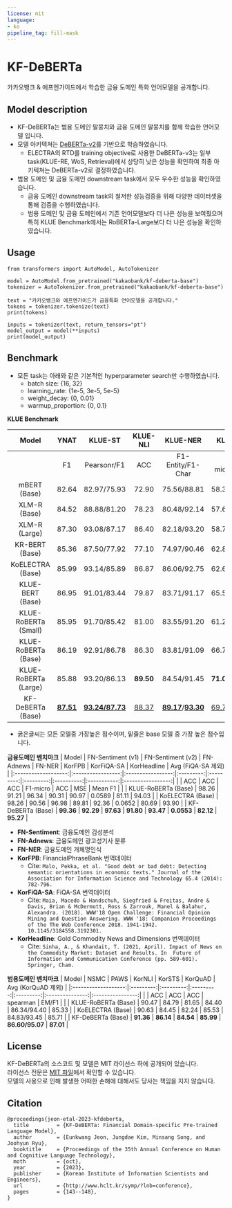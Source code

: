 ```yaml
---
license: mit
language:
- ko
pipeline_tag: fill-mask
---
```

# KF-DeBERTa
카카오뱅크 & 에프엔가이드에서 학습한 금융 도메인 특화 언어모델을 공개합니다.  

## Model description
* KF-DeBERTa는 범용 도메인 말뭉치와 금융 도메인 말뭉치를 함께 학습한 언어모델 입니다.
* 모델 아키텍쳐는 [DeBERTa-v2](https://github.com/microsoft/DeBERTa#whats-new-in-v2)를 기반으로 학습하였습니다.
  * ELECTRA의 RTD를 training objective로 사용한 DeBERTa-v3는 일부 task(KLUE-RE, WoS, Retrieval)에서 상당히 낮은 성능을 확인하여 최종 아키텍쳐는 DeBERTa-v2로 결정하였습니다.
* 범용 도메인 및 금융 도메인 downstream task에서 모두 우수한 성능을 확인하였습니다.
  * 금융 도메인 downstream task의 철저한 성능검증을 위해 다양한 데이터셋을 통해 검증을 수행하였습니다.
  * 범용 도메인 및 금융 도메인에서 기존 언어모델보다 더 나은 성능을 보여줬으며 특히 KLUE Benchmark에서는 RoBERTa-Large보다 더 나은 성능을 확인하였습니다.

## Usage
```python3
from transformers import AutoModel, AutoTokenizer

model = AutoModel.from_pretrained("kakaobank/kf-deberta-base")
tokenizer = AutoTokenizer.from_pretrained("kakaobank/kf-deberta-base")

text = "카카오뱅크와 에프엔가이드가 금융특화 언어모델을 공개합니다."
tokens = tokenizer.tokenize(text)
print(tokens)

inputs = tokenizer(text, return_tensors="pt")
model_output = model(**inputs)
print(model_output)
```

## Benchmark
* 모든 task는 아래와 같은 기본적인 hyperparameter search만 수행하였습니다.
  * batch size: {16, 32}
  * learning_rate: {1e-5, 3e-5, 5e-5}
  * weight_decay: {0, 0.01}
  * warmup_proportion: {0, 0.1}

**KLUE Benchmark**

|        Model         |       YNAT       |        KLUE-ST         |   KLUE-NLI   |             KLUE-NER              |            KLUE-RE            |        KLUE-DP         |         KLUE-MRC          |          WoS           |       AVG        |
|:--------------------:|:----------------:|:----------------------:|:------------:|:---------------------------------:|:-----------------------------:|:----------------------:|:-------------------------:|:----------------------:|:----------------:|
|                      |        F1        |      Pearsonr/F1       |     ACC      |         F1-Entity/F1-Char         |         F1-micro/AUC          |        UAS/LAS         |         EM/ROUGE          |        JGA/F1-S        |                  | 
|     mBERT (Base)     |      82.64       |      82.97/75.93       |    72.90     |            75.56/88.81            |          58.39/56.41          |      88.53/86.04       |        49.96/55.57        |      35.27/88.60       |      71.26       |
|     XLM-R (Base)     |      84.52       |      88.88/81.20       |    78.23     |            80.48/92.14            |          57.62/57.05          |      93.12/87.23       |        26.76/53.36        |      41.54/89.81       |      72.28       |
|    XLM-R (Large)     |      87.30       |      93.08/87.17       |    86.40     |            82.18/93.20            |          58.75/63.53          |      92.87/87.82       |        35.23/66.55        |      42.44/89.88       |      76.17       |
|    KR-BERT (Base)    |      85.36       |      87.50/77.92       |    77.10     |            74.97/90.46            |          62.83/65.42          |      92.87/87.13       |        48.95/58.38        |      45.60/90.82       |      74.67       |
|   KoELECTRA (Base)   |      85.99       |      93.14/85.89       |    86.87     |            86.06/92.75            |          62.67/57.46          |      90.93/87.07       |        59.54/65.64        |      39.83/88.91       |      77.34       |
|   KLUE-BERT (Base)   |      86.95       |      91.01/83.44       |    79.87     |            83.71/91.17            |          65.58/68.11          |      93.07/87.25       |        62.42/68.15        |      46.72/91.59       |      78.50       |
| KLUE-RoBERTa (Small) |      85.95       |      91.70/85.42       |    81.00     |            83.55/91.20            |          61.26/60.89          |      93.47/87.50       |        58.25/63.56        |      46.65/91.50       |      77.28       |
| KLUE-RoBERTa (Base)  |      86.19       |      92.91/86.78       |    86.30     |            83.81/91.09            |          66.73/68.11          |      93.75/87.77       |        69.56/74.64        |      47.41/91.60       |      80.48       |
| KLUE-RoBERTa (Large) |      85.88       |      93.20/86.13       |  **89.50**   |            84.54/91.45            |        **71.06**/73.33        |      93.84/87.93       |    **75.26**/**80.30**    |      49.39/92.19       |      82.43       |
|  KF-DeBERTa (Base)   | **<u>87.51</u>** | **<u>93.24/87.73</u>** | <u>88.37</u> | **<u>89.17</u>**/**<u>93.30</u>** | <u>69.70</u>/**<u>75.07</u>** | **<u>94.05/87.97</u>** | <u>72.59</u>/<u>78.08</u> | **<u>50.21/92.59</u>** | **<u>82.83</u>** |

* 굵은글씨는 모든 모델중 가장높은 점수이며, 밑줄은 base 모델 중 가장 높은 점수입니다.

**금융도메인 벤치마크**
|        Model        | FN-Sentiment (v1) | FN-Sentiment (v2) | FN-Adnews |  FN-NER   |  KorFPB   | KorFiQA-SA | KorHeadline | Avg (FiQA-SA 제외)  |
|:-------------------:|:-----------------:|:-----------------:|:---------:|:---------:|:---------:|:----------:|:-----------:|:-----------------:|
|                     |        ACC        |        ACC        |    ACC    | F1-micro  |    ACC    |    MSE     |   Mean F1   |                   |
| KLUE-RoBERTa (Base) |       98.26       |       91.21       |   96.34   |   90.31   |   90.97   |   0.0589   |    81.11    |       94.03       |
|  KoELECTRA (Base)   |       98.26       |       90.56       |   96.98   |   89.81   |   92.36   |   0.0652   |    80.69    |       93.90       |
|  KF-DeBERTa (Base)  |     **99.36**     |     **92.29**     | **97.63** | **91.80** | **93.47** | **0.0553** |  **82.12**  |     **95.27**     |

* **FN-Sentiment**: 금융도메인 감성분석
* **FN-Adnews**: 금융도메인 광고성기사 분류
* **FN-NER**: 금융도메인 개체명인식
* **KorFPB**: FinancialPhraseBank 번역데이터
  * Cite: ```Malo, Pekka, et al. "Good debt or bad debt: Detecting semantic orientations in economic texts." Journal of the Association for Information Science and Technology 65.4 (2014): 782-796.```
* **KorFiQA-SA**: FiQA-SA 번역데이터
  * Cite: ```Maia, Macedo & Handschuh, Siegfried & Freitas, Andre & Davis, Brian & McDermott, Ross & Zarrouk, Manel & Balahur, Alexandra. (2018). WWW'18 Open Challenge: Financial Opinion Mining and Question Answering. WWW '18: Companion Proceedings of the The Web Conference 2018. 1941-1942. 10.1145/3184558.3192301.``` 
* **KorHeadline**: Gold Commodity News and Dimensions 번역데이터
  * Cite: ```Sinha, A., & Khandait, T. (2021, April). Impact of News on the Commodity Market: Dataset and Results. In 
    Future of Information and Communication Conference (pp. 589-601). Springer, Cham.```


**범용도메인 벤치마크**
|        Model        |   NSMC    |   PAWS    |  KorNLI   |  KorSTS   |     KorQuAD     | Avg (KorQuAD 제외) |
|:-------------------:|:---------:|:---------:|:---------:|:---------:|:---------------:|:----------------:|
|                     |    ACC    |    ACC    |    ACC    | spearman  |      EM/F1      |                  |
| KLUE-RoBERTa (Base) |   90.47   |   84.79   |   81.65   |   84.40   |   86.34/94.40   |      85.33       |
|  KoELECTRA (Base)   |   90.63   |   84.45   |   82.24   |   85.53   |   84.83/93.45   |      85.71       |
|  KF-DeBERTa (Base)  | **91.36** | **86.14** | **84.54** | **85.99** | **86.60/95.07** |    **87.01**     |



## License
KF-DeBERTa의 소스코드 및 모델은 MIT 라이선스 하에 공개되어 있습니다.  
라이선스 전문은 [MIT 파일](LICENSE)에서 확인할 수 있습니다.  
모델의 사용으로 인해 발생한 어떠한 손해에 대해서도 당사는 책임을 지지 않습니다.

## Citation
```
@proceedings{jeon-etal-2023-kfdeberta,
  title         = {KF-DeBERTa: Financial Domain-specific Pre-trained Language Model},
  author        = {Eunkwang Jeon, Jungdae Kim, Minsang Song, and Joohyun Ryu},
  booktitle     = {Proceedings of the 35th Annual Conference on Human and Cognitive Language Technology},
  moth          = {oct},
  year          = {2023},
  publisher     = {Korean Institute of Information Scientists and Engineers},
  url           = {http://www.hclt.kr/symp/?lnb=conference},
  pages         = {143--148},
}
```